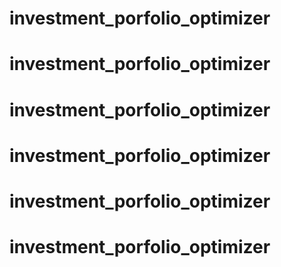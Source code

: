 # investment_porfolio_optimizer
# investment_porfolio_optimizer
# investment_porfolio_optimizer
# investment_porfolio_optimizer
# investment_porfolio_optimizer
# investment_porfolio_optimizer
